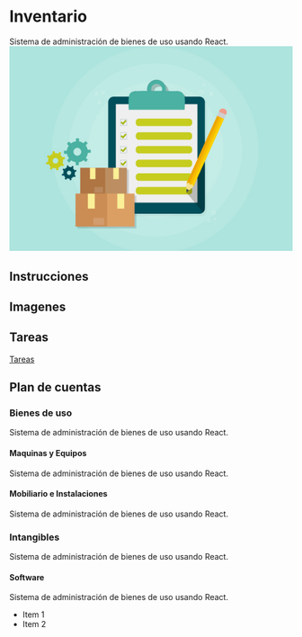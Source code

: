 # Inventario
Sistema de administración de bienes de uso usando React.
![Logo](https://raw.githubusercontent.com/belen15/Inventario/master/Logo.jpg)
## Instrucciones 

## Imagenes

## Tareas
[Tareas](https://raw.githubusercontent.com/belen15/Inventario/master/Tareas.md)

## Plan de cuentas

### Bienes de uso
Sistema de administración de bienes de uso usando React.
#### Maquinas y Equipos
Sistema de administración de bienes de uso usando React.
#### Mobiliario e Instalaciones
Sistema de administración de bienes de uso usando React.
### Intangibles
Sistema de administración de bienes de uso usando React.
#### Software
Sistema de administración de bienes de uso usando React.

* Item 1
* Item 2
